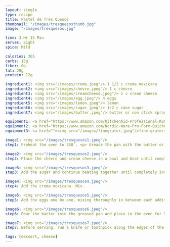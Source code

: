 ```yaml
---
layout: single
type: recipe
title: Pastel de Tres Quesos
thumbnail: "/images/tresquesosthumb.jpg"
image: "/images/tresquesos.jpg"

time: 3 Hr 15 Min
serves: Eight
spice: Mild

calories: 365
carbs: 15g
fiber: 0g
fat: 29g
protein: 12g

ingredient1: <img src="/images/crema.jpeg"/> 1 1/2 c crema mexicana
ingredient2: <img src="/images/chevre.jpeg"/> 1 c chèvre
ingredient3: <img src="/images/creamcheese.jpeg"/> 1 c cream cheese
ingredient4: <img src="/images/egg.jpeg"/> 4 eggs
ingredient5: <img src="/images/lemon.jpeg"/> lemon
ingredient6: <img src="/images/sugar.jpeg"/> 1/2 c cane sugar
ingredient7: <img src="/images/butter.jpeg"/> butter or non stick spray for greasing pan

equipment1: <a href="https://www.amazon.com/KitchenAid-Professional-KSM6573CER-Stand-Empire/dp/B009LSIVCG/ref=as_li_ss_tl?ie=UTF8&qid=1486013886&sr=8-1&keywords=kitchen+aid+stand+mixer+pro&th=1&linkCode=ll1&tag=cilalime09-20&linkId=280bf0ecc0dbb90f4051435c215f8943"> <img src="/images/mixer.jpeg"/> mixer </a>
equipment2: <a href="https://www.amazon.com/Nordic-Ware-Pro-Form-Quiche-Interior/dp/B00004RFPV/ref=as_li_ss_tl?ie=UTF8&qid=1486013820&sr=8-4&keywords=tart+pan+removable+bottom&linkCode=ll1&tag=cilalime09-20&linkId=ebb0150d92e4e1ae0ea8e44eeb0cb4d6"> <img src="/images/tartpan.jpeg"/> baking dish with removable bottom </a>
equipment3: <a href=""><img src="/images/finegrater.jpeg"/>fine grater</a>

image1: <img src="/images/tresquesos1.jpeg"/>
step1: Preheat the oven to 350˚. <p> Grease the pan with the butter or non stick spray.

image2: <img src="/images/tresquesos2.jpeg"/>
step2: Place the chèvre and cream cheese in a bowl and beat until completely smooth. 

image3: <img src="/images/tresquesos3.jpeg"/>
step3: Add the sugar and continue beating together until completely incorporated and uniform.

image4: <img src="/images/tresquesos4.jpeg"/>
step4: Add the crema mexicana. Mix.

image5: <img src="/images/tresquesos5.jpeg"/>
step5: Add the eggs one by one, mixing thoroughly in between each addition and scraping the sides of the bowl.

image6: <img src="/images/tresquesos6.jpeg"/>
step6: Pour the batter into the greased pan and place in the oven for 5 minutes, and reduce the heat to 250˚. Bake the cake for an additional 60 minutes at the lower temperature. <p> Once the cake has finished baking, transfer the cake to a fridge to chill for at least 2 hours. </p>

image7: <img src="/images/tresquesos7.jpeg"/>
step7: Before serving, run a knife or toothpick along the edges of the pan to release the cake. Place the pan on an inverted bowl and carefully wiggle the edge of the pan from the removable bottom. Top with fresh berries and serve.

tags: [dessert, cheese]
---
```

